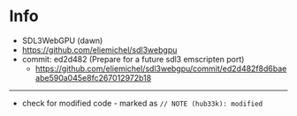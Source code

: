 # Info

- SDL3WebGPU (dawn)
- https://github.com/eliemichel/sdl3webgpu
- commit: ed2d482 (Prepare for a future sdl3 emscripten port)
  - https://github.com/eliemichel/sdl3webgpu/commit/ed2d482f8d6baeabe590a045e8fc267012972b18

---

- check for modified code - marked as `// NOTE (hub33k): modified`
